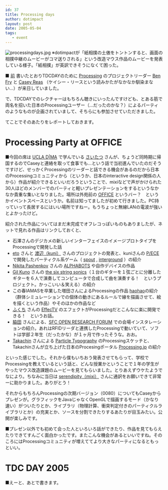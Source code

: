 ```yaml
---
id: 37
title: Processing days
author: dotimpact
layout: post
date: 2005-05-04
tags:
   - event
---
```

<img class="img_R" src='/images/wp-content/uploads/2008/02/processingdays.jpg' alt='processingdays.jpg' /> ※dotimpactが「紙相撲の土俵をトントンすると、画面の相撲中継のムービーがコマ送りされる」という改造マウス作品のムービーを発表している様子。「紙相撲」が英訳できそうになくて困った。

■ [前][1] 書いたとおりTDCDAYのために [Processing][2] のプロジェクトリーダー [Ben Fry][3] と [Casey Reas][4] （ケイシー・リースという読みかたがなかなか馴染まない…）が来日していました。

で、TDCDAYでのレクチャーはもちろん聴きにいったんですけども、とある筋で両名を招いた日本のProcessingユーザー（…だったのかな？）によるパーティのようなものが企画されていまして、そちらにも参加させていただきました。

てことでそのあたりをレポートしておきます。

# Processing Party at OFFICE

■今回の席は [UCLA D|MA][5] で学んでいる [さいたつ][6] さんが、ちょうど同時期に帰国するのでCaseyと連絡を取って食事でも…という話で当初進んでいたのだそうですけど、せっかくProcessingのリーダーと話できる機会があるのだから日本のProcessingコミュニティから（というか、日本のinteractive design関係の人から）作品が紹介できるといいだろうということで、mixiなどで声がかけられた30人ほどのメンバーでのパーティと軽いプレゼンテーションをするというなかなか貴重な集いとなりました。場所は外苑前の [OFFICE][7] というバー？　というかイベントスペースというか。名前は知ってましたが初めて行きました。PC持っていって長居するにはいい場所ですねー。もうちょっと無線LANの電波が強いとよかったけど。

紹介された作品についてはまだ未完成でオフレコっぽいものもありましたが、ネットで見れる作品はリンクしておくと、

  * 石澤さんのデジカメの新しいインターフェイスのイメージプロトタイプをProcessingで開発した話
  * [eto][8] さんと [渡辺（kuni）][9] さんのプロジェクトの発表と、kuniさんの [P/ECE][10] で開発したパーティクル系ゲーム（ [spout][11] , [interground][12] ）の紹介 
  * [Nikita Pashenkov][13] さんの [ALPHABOTS][14] や自作デバイスの作品 
  * [Gil Kuno][15] さんの [the six string sonics][16]（１台のギターを１弦ごとに分離したギターを６人で演奏してコンピュータで合成して曲を演奏する！　というプロジェクト。かっこいい＆笑える）の紹介 
  * この春IAMASを卒業した増田さんによるProcessingの作品 [haohao][17]の紹介（群体シミュレーションでの個体の動きにあるルールで線を描画させて、絵を描くという作品）やそのほかの作品など
  * [ふくち][18] さんの [EffecTV][19] のエフェクトがProcessingだとこんなに楽に開発できる！　というお話。
  * [脇田][20] さんによる、[SFC OPEN RESEARCH FORUM][21] での会場インスタレーションの紹介。あれはRFIDリーダと連携したProcessingで動いていて、ソフトは学部２年生（だったかな）が１ヶ月で作ったそうな。おお。
  * [Takachin][22] さんによる [Particle Typography][23] のProcessingスケッチと、Takachinさんが立ち上げた日本のProcesingポータル [Processing.jp][24] の紹介 

といった感じでした。それから僕もいちおう発表させてもらって、学校でProcessingを教えているという話と、どんな授業かということで１年の学生がやったマウス改造課題のムービーを見てもらいました。とりあえずウケたようでなにより。ちなみに当日は [serendipity（mixi）][25] さんに通訳をお願いできて非常ーに助かりました。ありがとう！

それからもちろんProcessingの次期バージョン（0080）についてもCaseyからプレゼンが。グラフィックをJavaじゃなくOpenGLで描画するモード（かなり速い）がついたりとか、ライブラリ（物理計算、衝突判定付きのパーティクルライブラリとか）の充実とか、ソースを分割できたりするあたりが目玉みたい。公開が楽しみです。

■プレゼン以外でも初めて会った人といろいろ話ができたり、作品を見てもらえたりできてすんごく面白かったです。またこんな機会があるといいですね。そのころにはProcessingコミュニティが増えててより大きなパーティになるともっといい。

# TDC DAY 2005

■えーと、あとで書きます。

 [1]: http://collisions.dotimpac.to/info/TDCDAY05.html
 [2]: http://www.processing.org
 [3]: http://acg.media.mit.edu/people/fry/
 [4]: http://reas.com/
 [5]: http://www.design.ucla.edu/
 [6]: http://www.saitatsu.net/
 [7]: http://www.transit-web.com/c/shop_c/office/
 [8]: http://eto.com
 [9]: http://www.din.or.jp/~ku_/
 [10]: http://www.piece-me.com/index.html
 [11]: http://www.din.or.jp/~ku_/junk/junk.htm#spout
 [12]: http://www.din.or.jp/~ku_/junk/junk.htm#inter
 [13]: http://acg.media.mit.edu/people/nik/
 [14]: http://www.tdctokyo.org/awards/award01/01interactive.html
 [15]: http://www.unsound.com/Wiggle/
 [16]: http://www.unsound.com/SSS/
 [17]: http://www.iamas.ac.jp/~madman03/haohao/
 [18]: http://megaui.net/fukuchi/
 [19]: http://effectv.sourceforge.net/index.ja.html
 [20]: http://web.sfc.keio.ac.jp/~wakita/
 [21]: http://www.itmedia.co.jp/enterprise/articles/0411/24/news112.html
 [22]: http://www.generative.info/
 [23]: http://www.generative.info/daily/20040415.html#p01
 [24]: http://processing.jp/
 [25]: http://mixi.jp/show_friend.pl?id=468045
